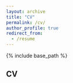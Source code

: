 ```yaml
---
layout: archive
title: "CV"
permalink: /cv/
author_profile: true
redirect_from:
  - /resume
---
```


{% include base_path %}

CV
------


